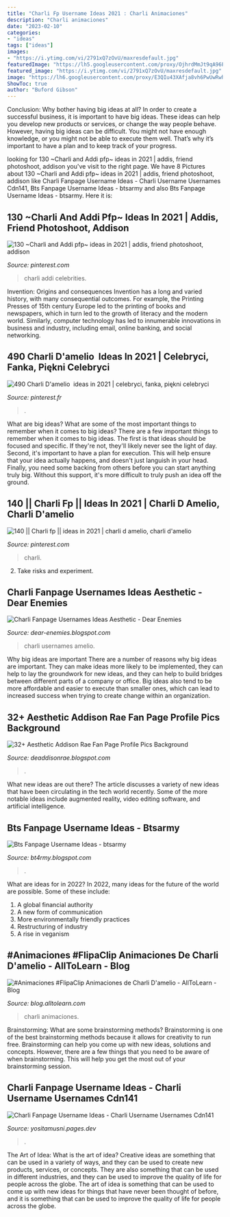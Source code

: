 ```yaml
---
title: "Charli Fp Username Ideas 2021 : Charli Animaciones"
description: "Charli animaciones"
date: "2023-02-10"
categories:
- "ideas"
tags: ["ideas"]
images:
- "https://i.ytimg.com/vi/2791xQ7zOvU/maxresdefault.jpg"
featuredImage: "https://lh5.googleusercontent.com/proxy/OjhrdMmJt9qA96FkKzQEt2xrHjda7A0RQ61vZGnhuXy3npp2Qch51u-vESmb4zezr2lnhg39EJXeXf7jeAubk4gCvT2ZRIMLix94GNqmZESZRDY2nG8C3LF-9g=w1200-h630-p-k-no-nu"
featured_image: "https://i.ytimg.com/vi/2791xQ7zOvU/maxresdefault.jpg"
image: "https://lh6.googleusercontent.com/proxy/E3QIu43XAfja8vh6PwUwRwhxcSCbTevRLsATAy2LNKnZ36T6EeGkLeTQBVI3r2QAz2xbTta3pH-RNmItKlziywmvcH4i7K8G6W2o_I7-YF1Bk59abwDyHVX6H165NRUo=w1200-h630-p-k-no-nu"
ShowToc: true
author: "Buford Gibson"
---
```



Conclusion: Why bother having big ideas at all?
In order to create a successful business, it is important to have big ideas. These ideas can help you develop new products or services, or change the way people behave. However, having big ideas can be difficult. You might not have enough knowledge, or you might not be able to execute them well. That’s why it’s important to have a plan and to keep track of your progress.

	

		
looking for 130 ~Charli and Addi pfp~ ideas in 2021 | addis, friend photoshoot, addison you've visit to the right page. We have 8 Pictures about 130 ~Charli and Addi pfp~ ideas in 2021 | addis, friend photoshoot, addison like Charli Fanpage Username Ideas - Charli Username Usernames Cdn141, Bts Fanpage Username Ideas - btsarmy and also Bts Fanpage Username Ideas - btsarmy. Here it is:
		
    
## 130 ~Charli And Addi Pfp~ Ideas In 2021 | Addis, Friend Photoshoot, Addison

<img loading=lazy src="https://i.pinimg.com/474x/da/c6/a1/dac6a1bd2b603830d63364eb1eb71916.jpg" onerror="this.onerror=null;this.src='https://tse2.mm.bing.net/th?id=OIP.dV6cXGr18OawRAOh4f703wAAAA&amp;pid=15.1';" alt="130 ~Charli and Addi pfp~ ideas in 2021 | addis, friend photoshoot, addison">

_Source: pinterest.com_

>charli addi celebrities. 

	

Invention: Origins and consequences
Invention has a long and varied history, with many consequential outcomes. For example, the Printing Presses of 15th century Europe led to the printing of books and newspapers, which in turn led to the growth of literacy and the modern world. Similarly, computer technology has led to innumerable innovations in business and industry, including email, online banking, and social networking.

    
## 490 Charli D&#039;amelio ️ Ideas In 2021 | Celebryci, Fanka, Piękni Celebryci

<img loading=lazy src="https://i.pinimg.com/474x/f2/47/12/f24712fafff11b42dca639e6d659ffff.jpg" onerror="this.onerror=null;this.src='https://tse4.mm.bing.net/th?id=OIP.M9QiKopY4_jX2xkmZNWSNwAAAA&amp;pid=15.1';" alt="490 Charli D&#039;amelio ️ ideas in 2021 | celebryci, fanka, piękni celebryci">

_Source: pinterest.fr_

>. 

	

What are big ideas? What are some of the most important things to remember when it comes to big ideas?
There are a few important things to remember when it comes to big ideas. The first is that ideas should be focused and specific. If they're not, they'll likely never see the light of day. Second, it's important to have a plan for execution. This will help ensure that your idea actually happens, and doesn't just languish in your head. Finally, you need some backing from others before you can start anything truly big. Without this support, it's more difficult to truly push an idea off the ground.

    
## 140 || Charli Fp || Ideas In 2021 | Charli D Amelio, Charli D&#039;amelio

<img loading=lazy src="https://i.pinimg.com/200x150/08/8a/6b/088a6b2cd54cfd6660fc8718e0e44a14.jpg" onerror="this.onerror=null;this.src='https://tse2.mm.bing.net/th?id=OIP.sv5-ctoJ1bslMVgbV82uhgAAAA&amp;pid=15.1';" alt="140 || Charli fp || ideas in 2021 | charli d amelio, charli d&#039;amelio">

_Source: pinterest.com_

>charli. 

	

2. Take risks and experiment.

    
## Charli Fanpage Usernames Ideas Aesthetic - Dear Enemies

<img loading=lazy src="https://lh6.googleusercontent.com/proxy/E3QIu43XAfja8vh6PwUwRwhxcSCbTevRLsATAy2LNKnZ36T6EeGkLeTQBVI3r2QAz2xbTta3pH-RNmItKlziywmvcH4i7K8G6W2o_I7-YF1Bk59abwDyHVX6H165NRUo=w1200-h630-p-k-no-nu" onerror="this.onerror=null;this.src='https://tse4.mm.bing.net/th?id=OIP.gZTAlYouwJk5AHOTvR7l-QHaHf&amp;pid=15.1';" alt="Charli Fanpage Usernames Ideas Aesthetic - Dear Enemies">

_Source: dear-enemies.blogspot.com_

>charli usernames amelio. 

	

Why big ideas are important
There are a number of reasons why big ideas are important. They can make ideas more likely to be implemented, they can help to lay the groundwork for new ideas, and they can help to build bridges between different parts of a company or office. Big ideas also tend to be more affordable and easier to execute than smaller ones, which can lead to increased success when trying to create change within an organization.

    
## 32+ Aesthetic Addison Rae Fan Page Profile Pics Background

<img loading=lazy src="https://pbs.twimg.com/media/EWEgBjFWAAAqE5R.jpg" onerror="this.onerror=null;this.src='https://tse1.mm.bing.net/th?id=OIP.THYlaezlmlxxqfEvvjWbrwHaQC&amp;pid=15.1';" alt="32+ Aesthetic Addison Rae Fan Page Profile Pics Background">

_Source: deaddisonrae.blogspot.com_

>. 

	

What new ideas are out there?
The article discusses a variety of new ideas that have been circulating in the tech world recently. Some of the more notable ideas include augmented reality, video editing software, and artificial intelligence.

    
## Bts Fanpage Username Ideas - Btsarmy

<img loading=lazy src="https://lh5.googleusercontent.com/proxy/OjhrdMmJt9qA96FkKzQEt2xrHjda7A0RQ61vZGnhuXy3npp2Qch51u-vESmb4zezr2lnhg39EJXeXf7jeAubk4gCvT2ZRIMLix94GNqmZESZRDY2nG8C3LF-9g=w1200-h630-p-k-no-nu" onerror="this.onerror=null;this.src='https://tse1.mm.bing.net/th?id=OIP.Bwthsd7Ks4fOlor8gNXwYAHaIR&amp;pid=15.1';" alt="Bts Fanpage Username Ideas - btsarmy">

_Source: bt4rmy.blogspot.com_

>. 

	

What are ideas for in 2022?
In 2022, many ideas for the future of the world are possible. Some of these include: 
1. A global financial authority 
2. A new form of communication 
3. More environmentally friendly practices 
4. Restructuring of industry 
5. A rise in veganism 

    
## #Animaciones #FlipaClip Animaciones De Charli D&#039;amelio - AllToLearn - Blog

<img loading=lazy src="https://i.ytimg.com/vi/2791xQ7zOvU/maxresdefault.jpg" onerror="this.onerror=null;this.src='https://tse2.mm.bing.net/th?id=OIP.3q8K1Tr2GJGMeid4Q1YdPwHaEK&amp;pid=15.1';" alt="#Animaciones #FlipaClip Animaciones de Charli D&#039;amelio - AllToLearn - Blog">

_Source: blog.alltolearn.com_

>charli animaciones. 

	

Brainstorming: What are some brainstorming methods?
Brainstorming is one of the best brainstorming methods because it allows for creativity to run free. Brainstorming can help you come up with new ideas, solutions and concepts. However, there are a few things that you need to be aware of when brainstorming. This will help you get the most out of your brainstorming session.

    
## Charli Fanpage Username Ideas - Charli Username Usernames Cdn141

<img loading=lazy src="https://i.ytimg.com/vi/boXoUm-On5Q/hqdefault.jpg" onerror="this.onerror=null;this.src='https://tse2.mm.bing.net/th?id=OIP.ghovBCOiGpoa3gooF2Tl9AHaFj&amp;pid=15.1';" alt="Charli Fanpage Username Ideas - Charli Username Usernames Cdn141">

_Source: yositamusni.pages.dev_

>. 

	

The Art of Idea: What is the art of idea?
Creative ideas are something that can be used in a variety of ways, and they can be used to create new products, services, or concepts. They are also something that can be used in different industries, and they can be used to improve the quality of life for people across the globe. The art of idea is something that can be used to come up with new ideas for things that have never been thought of before, and it is something that can be used to improve the quality of life for people across the globe.

